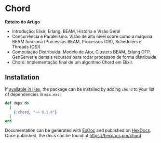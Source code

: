 # Chord

**Roteiro do Artigo**
- Introdução: Elixir, Erlang, BEAM, História e Visão Geral
- Concorrência e Paralelismo: Visão de alto nível sobre como a máquina BEAM funciona (Processos BEAM, Processos (OS), Schedulers e Threads (OS))
- Computação Distribuída: Modelo de Ator, Clusters BEAM, Erlang OTP, GenServer e demais recursos para rodar processos de forma distribuída
- Chord: Implementação final de um algoritmo Chord em Elixir.

## Installation

If [available in Hex](https://hex.pm/docs/publish), the package can be installed
by adding `chord` to your list of dependencies in `mix.exs`:

```elixir
def deps do
  [
    {:chord, "~> 0.1.0"}
  ]
end
```

Documentation can be generated with [ExDoc](https://github.com/elixir-lang/ex_doc)
and published on [HexDocs](https://hexdocs.pm). Once published, the docs can
be found at <https://hexdocs.pm/chord>.

